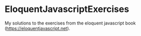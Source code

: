 # EloquentJavascriptExercises
My solutions to the exercises from the eloquent javascript book (https://eloquentjavascript.net).
